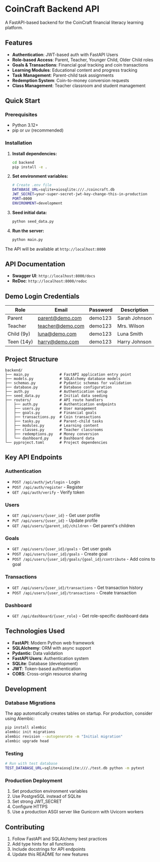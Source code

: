 # CoinCraft Backend API

A FastAPI-based backend for the CoinCraft financial literacy learning platform.

## Features

- **Authentication**: JWT-based auth with FastAPI Users
- **Role-based Access**: Parent, Teacher, Younger Child, Older Child roles
- **Goals & Transactions**: Financial goal tracking and coin transactions
- **Learning Modules**: Educational content and progress tracking
- **Task Management**: Parent-child task assignments
- **Redemption System**: Coin-to-money conversion requests
- **Class Management**: Teacher classroom and student management

## Quick Start

### Prerequisites

- Python 3.12+
- pip or uv (recommended)

### Installation

1. **Install dependencies:**
   ```bash
   cd backend
   pip install -e .
   ```

2. **Set environment variables:**
   ```bash
   # Create .env file
   DATABASE_URL=sqlite+aiosqlite:///./coincraft.db
   JWT_SECRET=your-super-secret-jwt-key-change-this-in-production
   PORT=8000
   ENVIRONMENT=development
   ```

3. **Seed initial data:**
   ```bash
   python seed_data.py
   ```

4. **Run the server:**
   ```bash
   python main.py
   ```

The API will be available at `http://localhost:8000`

## API Documentation

- **Swagger UI**: `http://localhost:8000/docs`
- **ReDoc**: `http://localhost:8000/redoc`

## Demo Login Credentials

| Role | Email | Password | Description |
|------|-------|----------|-------------|
| Parent | parent@demo.com | demo123 | Sarah Johnson |
| Teacher | teacher@demo.com | demo123 | Mrs. Wilson |
| Child (9y) | luna@demo.com | demo123 | Luna Smith |
| Teen (14y) | harry@demo.com | demo123 | Harry Johnson |

## Project Structure

```
backend/
├── main.py              # FastAPI application entry point
├── models.py            # SQLAlchemy database models  
├── schemas.py           # Pydantic schemas for validation
├── database.py          # Database configuration
├── auth.py              # Authentication setup
├── seed_data.py         # Initial data seeding
├── routers/             # API route handlers
│   ├── auth.py          # Authentication endpoints
│   ├── users.py         # User management
│   ├── goals.py         # Financial goals
│   ├── transactions.py  # Coin transactions
│   ├── tasks.py         # Parent-child tasks
│   ├── modules.py       # Learning content
│   ├── classes.py       # Teacher classrooms
│   ├── redemptions.py   # Money conversion
│   └── dashboard.py     # Dashboard data
└── pyproject.toml       # Project dependencies
```

## Key API Endpoints

### Authentication
- `POST /api/auth/jwt/login` - Login
- `POST /api/auth/register` - Register
- `GET /api/auth/verify` - Verify token

### Users
- `GET /api/users/{user_id}` - Get user profile
- `PUT /api/users/{user_id}` - Update profile
- `GET /api/users/{parent_id}/children` - Get parent's children

### Goals
- `GET /api/users/{user_id}/goals` - Get user goals
- `POST /api/users/{user_id}/goals` - Create goal
- `POST /api/users/{user_id}/goals/{goal_id}/contribute` - Add coins to goal

### Transactions
- `GET /api/users/{user_id}/transactions` - Get transaction history
- `POST /api/users/{user_id}/transactions` - Create transaction

### Dashboard
- `GET /api/dashboard/{user_role}` - Get role-specific dashboard data

## Technologies Used

- **FastAPI**: Modern Python web framework
- **SQLAlchemy**: ORM with async support
- **Pydantic**: Data validation
- **FastAPI Users**: Authentication system
- **SQLite**: Database (development)
- **JWT**: Token-based authentication
- **CORS**: Cross-origin resource sharing

## Development

### Database Migrations

The app automatically creates tables on startup. For production, consider using Alembic:

```bash
pip install alembic
alembic init migrations
alembic revision --autogenerate -m "Initial migration"
alembic upgrade head
```

### Testing

```bash
# Run with test database
TEST_DATABASE_URL=sqlite+aiosqlite:///./test.db python -m pytest
```

### Production Deployment

1. Set production environment variables
2. Use PostgreSQL instead of SQLite
3. Set strong JWT_SECRET
4. Configure HTTPS
5. Use a production ASGI server like Gunicorn with Uvicorn workers

## Contributing

1. Follow FastAPI and SQLAlchemy best practices
2. Add type hints for all functions
3. Include docstrings for API endpoints
4. Update this README for new features
